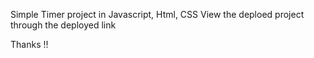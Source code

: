 Simple Timer project in Javascript, Html, CSS 
View the deploed project through the deployed link

Thanks !!
